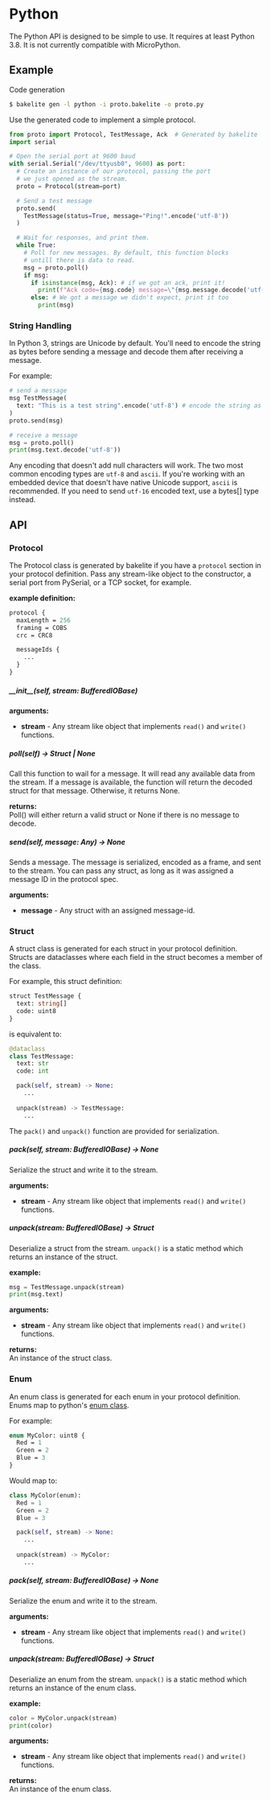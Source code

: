# Python
The Python API is designed to be simple to use.
It requires at least Python 3.8.
It is not currently compatible with MicroPython.

## Example
Code generation
```sh
$ bakelite gen -l python -i proto.bakelite -o proto.py
```

Use the generated code to implement a simple protocol.
```python
from proto import Protocol, TestMessage, Ack  # Generated by bakelite 
import serial

# Open the serial port at 9600 baud
with serial.Serial("/dev/ttyusb0", 9600) as port:
  # Create an instance of our protocol, passing the port
  # we just opened as the stream.
  proto = Protocol(stream=port)

  # Send a test message
  proto.send(
    TestMessage(status=True, message="Ping!".encode('utf-8'))
  )

  # Wait for responses, and print them.
  while True:
    # Poll for new messages. By default, this function blocks
    # untill there is data to read.
    msg = proto.poll()
    if msg:
      if isinstance(msg, Ack): # if we got an ack, print it!
        print(f"Ack code={msg.code} message=\"{msg.message.decode('utf-8')}\"")
      else: # We got a message we didn't expect, print it too
        print(msg)
```

### String Handling
In Python 3, strings are Unicode by default.
You'll need to encode the string as bytes before sending a message and decode them after receiving a message.

For example:
```python
# send a message
msg TestMessage(
  text: "This is a test string".encode('utf-8') # encode the string as utf-8
)
proto.send(msg)

# receive a message
msg = proto.poll()
print(msg.text.decode('utf-8'))
```

Any encoding that doesn't add null characters will work.
The two most common encoding types are `utf-8` and `ascii`.
If you're working with an embedded device that doesn't have native Unicode support, `ascii` is recommended.
If you need to send `utf-16` encoded text, use a bytes[] type instead.

## API
### Protocol
The Protocol class is generated by bakelite if you have a `protocol` section in your protocol definition.
Pass any stream-like object to the constructor, 
a serial port from PySerial, or a TCP socket, for example.

__example definition:__
```proto
protocol {
  maxLength = 256
  framing = COBS
  crc = CRC8

  messageIds {
    ...
  }
}
```

##### \_\_init\_\_(self, stream: BufferedIOBase)
__arguments:__

* __stream__ - Any stream like object that implements `read()` and `write()` functions. 

##### poll(self) -> Struct | None
Call this function to wail for a message.
It will read any available data from the stream.
If a message is available, the function will return the decoded struct for that message.
Otherwise, it returns None.

__returns:__<br/>
Poll() will either return a valid struct or None if there is no message to decode.

##### send(self, message: Any) -> None
Sends a message. The message is serialized, encoded as a frame, and sent to the stream.
You can pass any struct, as long as it was assigned a message ID in the protocol spec.

__arguments:__

* __message__ - Any struct with an assigned message-id.

### Struct
A struct class is generated for each struct in your protocol definition.
Structs are dataclasses where each field in the struct becomes a member of the class.

For example, this struct definition:
```proto
struct TestMessage {
  text: string[]
  code: uint8
}
```

is equivalent to:
```python
@dataclass
class TestMessage:
  text: str
  code: int

  pack(self, stream) -> None:
    ...
  
  unpack(stream) -> TestMessage:
    ...
```

The `pack()` and `unpack()` function are provided for serialization.

##### pack(self, stream: BufferedIOBase) -> None
Serialize the struct and write it to the stream.

__arguments:__

* __stream__ - Any stream like object that implements `read()` and `write()` functions.

##### unpack(stream: BufferedIOBase) -> Struct
Deserialize a struct from the stream.
`unpack()` is a static method which returns an instance of the struct.

__example:__
```python
msg = TestMessage.unpack(stream)
print(msg.text)
```

__arguments:__

* __stream__ - Any stream like object that implements `read()` and `write()` functions.

__returns:__<br/>
An instance of the struct class.


### Enum
An enum class is generated for each enum in your protocol definition.
Enums map to python's [enum class](https://docs.python.org/3/library/enum.html).

For example:
```proto
enum MyColor: uint8 {
  Red = 1
  Green = 2
  Blue = 3
}
```

Would map to:
```python
class MyColor(enum):
  Red = 1
  Green = 2
  Blue = 3

  pack(self, stream) -> None:
    ...
  
  unpack(stream) -> MyColor:
    ...
```

##### pack(self, stream: BufferedIOBase) -> None
Serialize the enum and write it to the stream.

__arguments:__

* __stream__ - Any stream like object that implements `read()` and `write()` functions.

##### unpack(stream: BufferedIOBase) -> Struct
Deserialize an enum from the stream.
`unpack()` is a static method which returns an instance of the enum class.

__example:__
```python
color = MyColor.unpack(stream)
print(color)
```

__arguments:__

* __stream__ - Any stream like object that implements `read()` and `write()` functions.

__returns:__<br/>
An instance of the enum class.